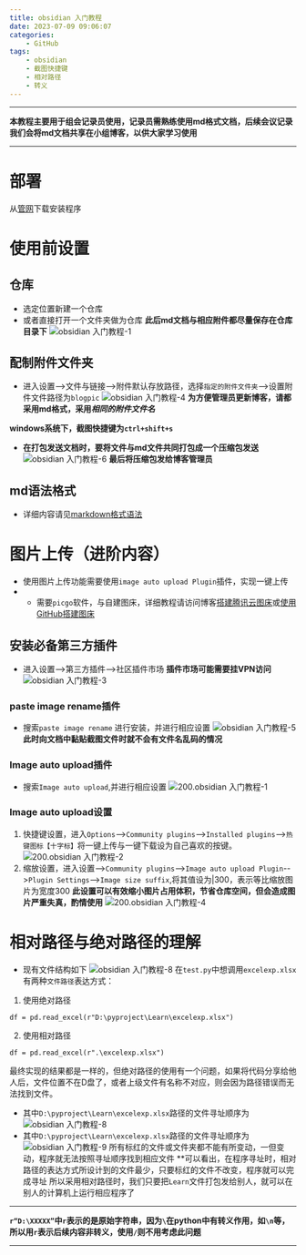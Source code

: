 ```yaml
---
title: obsidian 入门教程
date: 2023-07-09 09:06:07
categories:
	- GitHub
tags: 
	- obsidian
	- 截图快捷键
	- 相对路径
	- 转义
---
```

-----

**本教程主要用于组会记录员使用，记录员需熟练使用md格式文档，后续会议记录我们会将md文档共享在小组博客，以供大家学习使用**

-----------

# 部署
从[管网](https://obsidian.md/)下载安装程序
# 使用前设置
## 仓库
- 选定位置新建一个仓库
- 或者直接打开一个文件夹做为仓库
**此后md文档与相应附件都尽量保存在仓库目录下**
![obsidian 入门教程-1](https://cdn.jsdelivr.net/gh/HOTSaber/Imagehosting@main/blogpic/obsidian%20%E5%85%A5%E9%97%A8%E6%95%99%E7%A8%8B-1.png)
## 配制附件文件夹
- 进入设置-->文件与链接-->附件默认存放路径，选择`指定的附件文件夹`-->设置附件文件路径为`blogpic`
![obsidian 入门教程-4](https://aucnm0202-1318327891.cos.ap-shanghai.myqcloud.com/blogpic/obsidian%20%E5%85%A5%E9%97%A8%E6%95%99%E7%A8%8B-4.png)
**为方便管理员更新博客，请都采用md格式，采用*****相同的附件文件名***

**windows系统下，截图快捷键为`ctrl+shift+s`**
- **在打包发送文档时，要将文件与md文件共同打包成一个压缩包发送**
![obsidian 入门教程-6](https://aucnm0202-1318327891.cos.ap-shanghai.myqcloud.com/blogpic/obsidian%20%E5%85%A5%E9%97%A8%E6%95%99%E7%A8%8B-6.png)
**最后将压缩包发给博客管理员**
## md语法格式
- 详细内容请见[markdown格式语法](https://hotsaber.github.io/2023/07/06/9.md%E8%AF%AD%E6%B3%95/)
# 图片上传（进阶内容）
- 使用图片上传功能需要使用`image auto upload Plugin`插件，实现一键上传
- - 需要`picgo`软件，与自建图床，详细教程请访问博客[搭建腾讯云图床](https://hotsaber.github.io/2023/05/20/4.%E6%90%AD%E5%BB%BA%E5%9B%BE%E5%BA%8A/)或[使用GitHub搭建图床](https://hotsaber.github.io/2024/04/16/300.%E4%BD%BF%E7%94%A8GitHub%E6%90%AD%E5%BB%BA%E5%9B%BE%E5%BA%8A/)
## 安装必备第三方插件
- 进入设置-->第三方插件-->社区插件市场
**插件市场可能需要挂VPN访问**
![obsidian 入门教程-3](https://cdn.jsdelivr.net/gh/HOTSaber/Imagehosting@main/blogpic/obsidian%20%E5%85%A5%E9%97%A8%E6%95%99%E7%A8%8B-3.png)
### paste image rename插件
- 搜索`paste image rename` 进行安装，并进行相应设置
![obsidian 入门教程-5](https://cdn.jsdelivr.net/gh/HOTSaber/Imagehosting@main/blogpic/obsidian%20%E5%85%A5%E9%97%A8%E6%95%99%E7%A8%8B-5.png)
**此时向文档中黏贴截图文件时就不会有文件名乱码的情况**
### Image auto upload插件
- 搜索`Image auto upload`,并进行相应设置
![200.obsidian 入门教程-1](https://cdn.jsdelivr.net/gh/HOTSaber/Imagehosting@main/blogpic/200.obsidian%20%E5%85%A5%E9%97%A8%E6%95%99%E7%A8%8B-1.png)
### Image auto upload设置
1. 快捷键设置，进入`Options`-->`Community plugins`-->`Installed plugins`-->`热键图标【十字标】`将一键上传与一键下载设为自己喜欢的按键。
   ![200.obsidian 入门教程-2](https://aucnm0202-1318327891.cos.ap-shanghai.myqcloud.com/blogpic/200.obsidian%20%E5%85%A5%E9%97%A8%E6%95%99%E7%A8%8B-2.png)
2. 缩放设置，进入设置-->`Community plugins`-->`Image auto upload Plugin`-->`Plugin Settings`-->`Image size suffix`,将其值设为|300，表示等比缩放图片为宽度300
   **此设置可以有效缩小图片占用体积，节省仓库空间，但会造成图片严重失真，酌情使用**
   ![200.obsidian 入门教程-4](https://aucnm0202-1318327891.cos.ap-shanghai.myqcloud.com/blogpic/200.obsidian%20%E5%85%A5%E9%97%A8%E6%95%99%E7%A8%8B-4.png)
# 相对路径与绝对路径的理解
- 现有文件结构如下
![obsidian 入门教程-8](https://aucnm0202-1318327891.cos.ap-shanghai.myqcloud.com/blogpic/obsidian%20%E5%85%A5%E9%97%A8%E6%95%99%E7%A8%8B-8.png)
在`test.py`中想调用`excelexp.xlsx`有两种`文件路径`表达方式：
1. 使用绝对路径
```
df = pd.read_excel(r"D:\pyproject\Learn\excelexp.xlsx")
```
2. 使用相对路径
```
df = pd.read_excel(r".\excelexp.xlsx")
```
最终实现的结果都是一样的，但绝对路径的使用有一个问题，如果将代码分享给他人后，文件位置不在D盘了，或者上级文件有名称不对应，则会因为路径错误而无法找到文件。
- 其中`D:\pyproject\Learn\excelexp.xlsx`路径的文件寻址顺序为
![obsidian 入门教程-8](https://aucnm0202-1318327891.cos.ap-shanghai.myqcloud.com/blogpic/obsidian%20%E5%85%A5%E9%97%A8%E6%95%99%E7%A8%8B-8.jpg)
- 其中`D:\pyproject\Learn\excelexp.xlsx`路径的文件寻址顺序为
![obsidian 入门教程-9](https://cdn.jsdelivr.net/gh/HOTSaber/Imagehosting@main/blogpic/obsidian%20%E5%85%A5%E9%97%A8%E6%95%99%E7%A8%8B-9.jpg)
所有标红的文件或文件夹都不能有所变动，一但变动，程序就无法按照寻址顺序找到相应文件
**可以看出，在程序寻址时，相对路径的表达方式所设计到的文件最少，只要标红的文件不改变，程序就可以完成寻址
所以采用相对路径时，我们只要把`Learn`文件打包发给别人，就可以在别人的计算机上运行相应程序了
********
**`r“D:\XXXXX”`中`r`表示的是原始字符串，因为`\`在python中有转义作用，如`\n`等，所以用`r`表示后续内容非转义，使用`/`则不用考虑此问题**
****